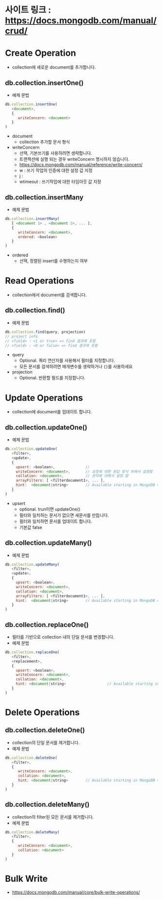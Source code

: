 # 사이트 링크 : https://docs.mongodb.com/manual/crud/

# Create Operation
* collection에 새로운 document를 추가합니다. 
## db.collection.insertOne()
* 예제 문법
```js
db.collection.insertOne(
   <document>,
   {
      writeConcern: <document>
   }
)
```
* document 
  * collection 추가할 문서 형식
* writeConcern 
  * 선택, 기본쓰기를 사용하려면 생략합니다.
  * 트랜젝션에 실행 되는 경우 writeConcern 명시하지 않습니다.
  * https://docs.mongodb.com/manual/reference/write-concern/ 
  * w : 쓰기 작업의 인증에 대한 설정 값 지정
  * j : 
  * wtimeout : 쓰기작업에 대한 타임아웃 값 지정

## db.collection.insertMany
* 예제 문법
```js
db.collection.insertMany(
   [ <document 1> , <document 2>, ... ],
   {
      writeConcern: <document>,
      ordered: <boolean>
   }
)
```
* ordered
  * 선택, 정렬된 insert를 수행하는지 여부 

# Read Operations
* collection에서 document를 검색합니다. 
## db.collection.find()
* 예제 문법
```js
db.collection.find(query, projection)
// project info
// <field> : <1 or true> => find 결과에 포함
// <field> : <0 or false> => find 결과에 포함
```
* query
  * Optional. 쿼리 연산자를 사용해서 필터를 지정합니다. 
  * 모든 문서를 검색하려면 매개변수를 생략하거나 `{}`를 사용하세요
* projection
  * Optional. 반환할 필드를 지정합니다. 

# Update Operations
* collection에 document를 업데이트 합니다.
## db.collection.updateOne()
* 예제 문법 
```js
db.collection.updateOne(
   <filter>,    
   <update>,
   {
     upsert: <boolean>,              // 
     writeConcern: <document>,       // 요청에 대한 응답 방식 위에서 설명함
     collation: <document>,          // 문자에 대해서 설정 함
     arrayFilters: [ <filterdocument1>, ... ],
     hint:  <document|string>        // Available starting in MongoDB 4.2.1
   }
)
```
* upsert
  * optional. trun이면 updateOne() 
  * 필터와 일치하는 문서가 없으면 새문서를 만듭니다. 
  * 필터와 일치하면 문서를 업데이트 합니다. 
  * 기본값 false
## db.collection.updateMany()
* 예제 문법 
```js
db.collection.updateMany(
   <filter>,
   <update>,
   {
     upsert: <boolean>,
     writeConcern: <document>,
     collation: <document>,
     arrayFilters: [ <filterdocument1>, ... ],
     hint:  <document|string>        // Available starting in MongoDB 4.2.1
   }
)
```
## db.collection.replaceOne()
* 필터를 기반으로 collection 내의 단일 문서를 변경합니다. 
* 예제 문법 
```js
db.collection.replaceOne(
   <filter>,
   <replacement>,
   {
     upsert: <boolean>,
     writeConcern: <document>,
     collation: <document>,
     hint: <document|string>                   // Available starting in 4.2.1
   }
)
```

# Delete Operations
## db.collection.deleteOne()
* collection의 단일 문서를 제거합니다. 
* 예제 문법
```js
db.collection.deleteOne(
   <filter>,
   {
      writeConcern: <document>,
      collation: <document>,
      hint: <document|string>        // Available starting in MongoDB 4.4
   }
)
```
## db.collection.deleteMany() 
* collection의 filter된 모든 문서를 제거합니다. 
* 예제 문법
```js
db.collection.deleteMany(
   <filter>,
   {
      writeConcern: <document>,
      collation: <document>
   }
)
```
# Bulk Write
* https://docs.mongodb.com/manual/core/bulk-write-operations/

